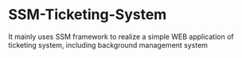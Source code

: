 # SSM-Ticketing-System
It mainly uses SSM framework to realize a simple WEB application of ticketing system, including background management system
